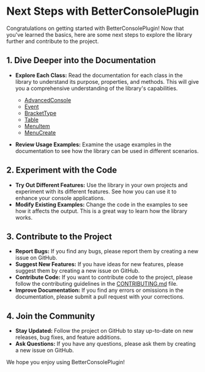 # Next Steps with BetterConsolePlugin

Congratulations on getting started with BetterConsolePlugin! Now that you've learned the basics, here are some next steps to explore the library further and contribute to the project.

## 1. Dive Deeper into the Documentation

*   **Explore Each Class:** Read the documentation for each class in the library to understand its purpose, properties, and methods. This will give you a comprehensive understanding of the library's capabilities.
    *   [AdvancedConsole](https://github.com/Akashe0106/BetterConsolePlugin/blob/main/DOCUMENTS/BetterConsoleEN/v1.0.0/How-to%20Guides/AdvancedConsole.md)
    *   [Event](https://github.com/Akashe0106/BetterConsolePlugin/blob/main/DOCUMENTS/BetterConsoleEN/v1.0.0/How-to%20Guides/Event.md)
    *   [BracketType](https://github.com/Akashe0106/BetterConsolePlugin/blob/main/DOCUMENTS/BetterConsoleEN/v1.0.0/How-to%20Guides/BracketType.md)
    *   [Table](https://github.com/Akashe0106/BetterConsolePlugin/blob/main/DOCUMENTS/BetterConsoleEN/v1.0.0/How-to%20Guides/Table.md)
    *   [MenuItem](https://github.com/Akashe0106/BetterConsolePlugin/blob/main/DOCUMENTS/BetterConsoleEN/v1.0.0/How-to%20Guides/MenuItem.md)
    *   [MenuCreate](https://github.com/Akashe0106/BetterConsolePlugin/blob/main/DOCUMENTS/BetterConsoleEN/v1.0.0/How-to%20Guides/MenuCreate.md)

*   **Review Usage Examples:** Examine the usage examples in the documentation to see how the library can be used in different scenarios.

## 2. Experiment with the Code

*   **Try Out Different Features:** Use the library in your own projects and experiment with its different features. See how you can use it to enhance your console applications.
*   **Modify Existing Examples:** Change the code in the examples to see how it affects the output. This is a great way to learn how the library works.

## 3. Contribute to the Project

*   **Report Bugs:** If you find any bugs, please report them by creating a new issue on GitHub.
*   **Suggest New Features:** If you have ideas for new features, please suggest them by creating a new issue on GitHub.
*   **Contribute Code:** If you want to contribute code to the project, please follow the contributing guidelines in the [CONTRIBUTING.md](https://github.com/Akashe0106/BetterConsolePlugin/blob/main/CONTRIBUTING.md) file.
*   **Improve Documentation:** If you find any errors or omissions in the documentation, please submit a pull request with your corrections.

## 4. Join the Community

*   **Stay Updated:** Follow the project on GitHub to stay up-to-date on new releases, bug fixes, and feature additions.
*   **Ask Questions:** If you have any questions, please ask them by creating a new issue on GitHub.

We hope you enjoy using BetterConsolePlugin!
